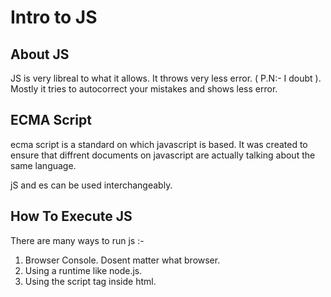 # Intro to JS

## About JS

JS is very libreal to what it allows.
It throws very less error. ( P.N:- I doubt ). Mostly it tries to autocorrect your mistakes and shows less error.

## ECMA Script  

ecma script is a standard on which javascript is based.
It was created to ensure that diffrent documents on javascript are actually talking about the same language.

jS and es can be used interchangeably.

## How To Execute JS

There are many ways to run js :-

1. Browser Console. Dosent matter what browser.
2. Using a runtime like node.js.
3. Using the script tag inside html.
